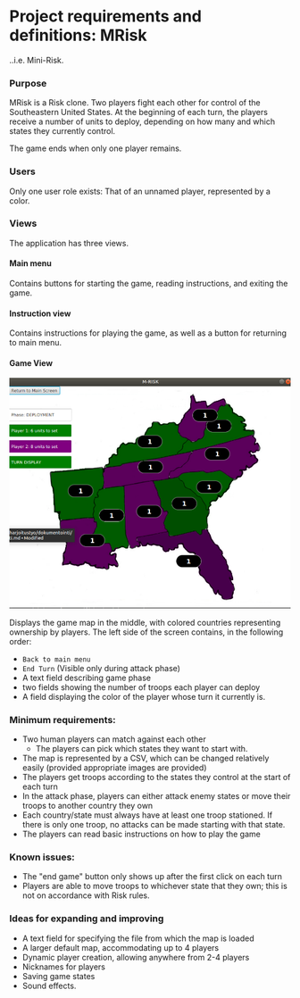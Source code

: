 # Project requirements and definitions: MRisk

..i.e. Mini-Risk.

### Purpose

MRisk is a Risk clone. Two players fight each other for control of the Southeastern United States. At the beginning of each turn, the players receive a number of units to deploy, depending on how many and which states they currently control.

The game ends when only one player remains.


### Users

Only one user role exists: That of an unnamed player, represented by a color.

### Views

The application has three views.

#### Main menu

Contains buttons for starting the game, reading instructions, and exiting the game.

#### Instruction view

Contains instructions for playing the game, as well as a button for returning to main menu.

#### Game View
![gameview.png](gameview.png)

Displays the game map in the middle, with colored countries representing ownership by players. The left side of the screen contains, in the following order:

- `Back to main menu`
- `End Turn` (Visible only during attack phase)
- A text field describing game phase
- two fields showing the number of troops each player can deploy
- A field displaying the color of the player whose turn it currently is.

### Minimum requirements:

- Two human players can match against each other
    - The players can pick which states they want to start with.
- The map is represented by a CSV, which can be changed relatively easily (provided appropriate images are provided)
- The players get troops according to the states they control at the start of each turn
- In the attack phase, players can either attack enemy states or move their troops to another country they own
- Each country/state must always have at least one troop stationed. If there is only one troop, no attacks can be made starting with that state.
- The players can read basic instructions on how to play the game

### Known issues:
- The "end game" button only shows up after the first click on each turn
- Players are able to move troops to whichever state that they own; this is not on accordance with Risk rules.

### Ideas for expanding and improving
- A text field for specifying the file from which the map is loaded
- A larger default map, accommodating up to 4 players
- Dynamic player creation, allowing anywhere from 2-4 players
- Nicknames for players
- Saving game states
- Sound effects.
